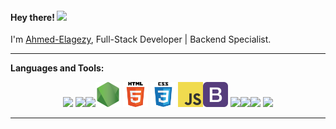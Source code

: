 <h4> Hey there! <img src="https://raw.githubusercontent.com/verma-anushka/verma-anushka/master/gifs/wave.gif" width="30px"></h4>

I'm [Ahmed-Elagezy](https://verma-anushka.github.io/anushkaverma/),  Full-Stack Developer | Backend Specialist.

---

**Languages and Tools:**

<p align="center">

  <div align="center">
  
  <code><img height="40" src="https://upload.wikimedia.org/wikipedia/commons/1/19/C_Logo.png"></code> <code><img height="40" src="https://upload.wikimedia.org/wikipedia/commons/thumb/1/18/ISO_C%2B%2B_Logo.svg/1822px-ISO_C%2B%2B_Logo.svg.png"></code><code><img height="40" src="https://seeklogo.com/images/C/c-sharp-c-logo-02F17714BA-seeklogo.com.png"></code><code><img height="40" src="https://raw.githubusercontent.com/github/explore/80688e429a7d4ef2fca1e82350fe8e3517d3494d/topics/nodejs/nodejs.png"></code> <code><img height="40" src="https://raw.githubusercontent.com/github/explore/80688e429a7d4ef2fca1e82350fe8e3517d3494d/topics/html/html.png"></code> <code><img height="40" src="https://raw.githubusercontent.com/github/explore/80688e429a7d4ef2fca1e82350fe8e3517d3494d/topics/css/css.png"></code> <code><img height="40" src="https://raw.githubusercontent.com/github/explore/80688e429a7d4ef2fca1e82350fe8e3517d3494d/topics/javascript/javascript.png"></code><code><img height="40" src="https://raw.githubusercontent.com/github/explore/80688e429a7d4ef2fca1e82350fe8e3517d3494d/topics/bootstrap/bootstrap.png"></code>  <code><img height="40" src="https://angular.io/assets/images/logos/angularjs/AngularJS-Shield.svg"></code><code><img height="40" src="https://img.icons8.com/color/512/microsoft-sql-server.png"></code><code><img height="50" src="https://infinapps.com/wp-content/uploads/2018/10/mongodb-logo.png"></code> <code><img height="40" src="https://git-scm.com/images/logos/downloads/Git-Icon-1788C.png"></code>

  </div>
  </p>

---
